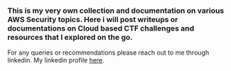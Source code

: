 ### This is my very own collection and documentation on various AWS Security topics. Here i will post writeups or documentations on Cloud based CTF challenges and resources that I explored on the go.  

For any queries or recommendations please reach out to me through linkedin. My linkedin profile [here](https://www.linkedin.com/in/sabarish20/).  
